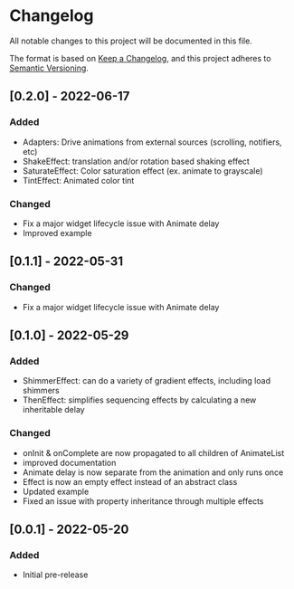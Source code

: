 # Changelog
All notable changes to this project will be documented in this file.

The format is based on [Keep a Changelog](https://keepachangelog.com/en/1.0.0/),
and this project adheres to [Semantic Versioning](https://semver.org/spec/v2.0.0.html).

## [0.2.0] - 2022-06-17
### Added
- Adapters: Drive animations from external sources (scrolling, notifiers, etc)
- ShakeEffect: translation and/or rotation based shaking effect
- SaturateEffect: Color saturation effect (ex. animate to grayscale)
- TintEffect: Animated color tint

### Changed
- Fix a major widget lifecycle issue with Animate delay
- Improved example

## [0.1.1] - 2022-05-31
### Changed
- Fix a major widget lifecycle issue with Animate delay

## [0.1.0] - 2022-05-29
### Added
- ShimmerEffect: can do a variety of gradient effects, including load shimmers
- ThenEffect: simplifies sequencing effects by calculating a new inheritable delay

### Changed
- onInit & onComplete are now propagated to all children of AnimateList
- improved documentation
- Animate delay is now separate from the animation and only runs once
- Effect is now an empty effect instead of an abstract class
- Updated example
- Fixed an issue with property inheritance through multiple effects

## [0.0.1] - 2022-05-20
### Added
- Initial pre-release